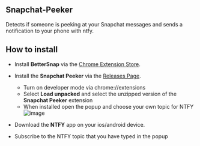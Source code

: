 ## Snapchat-Peeker
Detects if someone is peeking at your Snapchat messages and sends a notification to your phone with ntfy.

## How to install

- Install **BetterSnap** via the [Chrome Extension Store](https://chrome.google.com/webstore/detail/better-snapchat/bomphfefmmkghdkkpjdafehnmfpifook).
- Install the **Snapchat Peeker** via the [Releases Page](https://github.com/DaintyDust/Snapchat-Peeker/releases).
  - Turn on developer mode via chrome://extensions
  - Select **Load unpacked** and select the unzipped version of the **Snapchat Peeker** extension
  - When installed open the popup and choose your own topic for NTFY
    ![image](https://github.com/user-attachments/assets/477a4618-6b3c-4240-86d6-4389ccb48e85)
    

- Download the **NTFY** app on your ios/android device.
- Subscribe to the NTFY topic that you have typed in the popup


